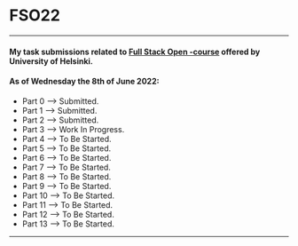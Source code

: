# FSO22
***
#### My task submissions related to [Full Stack Open -course](https://fullstackopen.com/) offered by University of Helsinki.

#### As of Wednesday the 8th of June 2022:
* Part 0 --> Submitted.
* Part 1 --> Submitted.
* Part 2 --> Submitted.
* Part 3 --> Work In Progress.
* Part 4 --> To Be Started.
* Part 5 --> To Be Started.
* Part 6 --> To Be Started.
* Part 7 --> To Be Started.
* Part 8 --> To Be Started.
* Part 9 --> To Be Started.
* Part 10 --> To Be Started.
* Part 11 --> To Be Started.
* Part 12 --> To Be Started.
* Part 13 --> To Be Started.
***